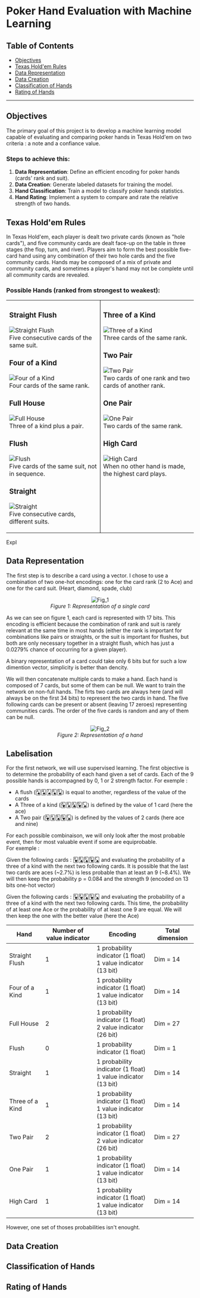 # Poker Hand Evaluation with Machine Learning

## Table of Contents
- [Objectives](#objectives)
- [Texas Hold'em Rules](#texas-holdem-rules)
- [Data Representation](#data-representation)
- [Data Creation](#data-creation)
- [Classification of Hands](#classification-of-hands)
- [Rating of Hands](#rating-of-hands)

---

## Objectives
The primary goal of this project is to develop a machine learning model capable of evaluating and comparing poker hands in Texas Hold'em on two criteria : a note and a confiance value.

### Steps to achieve this:
1. **Data Representation**: Define an efficient encoding for poker hands (cards' rank and suit).
2. **Data Creation**: Generate labeled datasets for training the model.
3. **Hand Classification**: Train a model to classify poker hands statistics.
4. **Hand Rating**: Implement a system to compare and rate the relative strength of two hands.
   
## Texas Hold'em Rules
In Texas Hold'em, each player is dealt two private cards (known as "hole cards"), and five community cards are dealt face-up on the table in three stages (the flop, turn, and river). Players aim to form the best possible five-card hand using any combination of their two hole cards and the five community cards. Hands may be composed of a mix of private and community cards, and sometimes a player's hand may not be complete until all community cards are revealed.

### Possible Hands (ranked from strongest to weakest):
<table>
<tr>
<td width="50%" valign="top">

### Straight Flush
![Straight Flush](images/straight_flush.png)  
Five consecutive cards of the same suit.

### Four of a Kind
![Four of a Kind](images/four_of_a_kind.png)  
Four cards of the same rank.

### Full House
![Full House](images/full_house.png)  
Three of a kind plus a pair.

### Flush
![Flush](images/flush.png)  
Five cards of the same suit, not in sequence.

### Straight
![Straight](images/straight.png)  
Five consecutive cards, different suits.

</td>
<td style="border-left: 1px solid black;" width="50%" valign="top">

### Three of a Kind
![Three of a Kind](images/three_of_a_kind.png)  
Three cards of the same rank.

### Two Pair
![Two Pair](images/two_pair.png)  
Two cards of one rank and two cards of another rank.

### One Pair
![One Pair](images/pair.png)  
Two cards of the same rank.

### High Card
![High Card](images/high_card.png)  
When no other hand is made, the highest card plays.

</td>
</tr>
</table>

Expl

## Data Representation

The first step is to describe a card using a vector. I chose to use a combination of two one-hot encodings: one for the card rank (2 to Ace) and one for the card suit. (Heart, diamond, spade, club)  
<p align="center">
  <img src="images/fig_1.png" alt="Fig_1">
  <br>
  <i>Figure 1: Representation of a single card</i>
</p>
As we can see on figure 1, each card is represented with 17 bits.   
This encoding is efficient because the combination of rank and suit is rarely relevant at the same time in most hands (either the rank is important for combinations like pairs or straights, or the suit is important for flushes, but both are only necessary together in a straight flush, which has just a 0.0279% chance of occurring for a given player).


A binary representation of a card could take only 6 bits but for such a low dimention vector, simplicity is better than dencity.  
  
We will then concatenate multiple cards to make a hand. Each hand is composed of 7 cards, but some of them can be null. We want to train the network on non-full hands. The firts two cards are always here (and will always be on the first 34 bits) to represent the two cards in hand. The five following cards can be present or absent (leaving 17 zeroes) representing communities cards. The order of the five cards is random and any of them can be null.   

<p align="center">
  <img src="images/fig_2.png" alt="Fig_2">
  <br>
  <i>Figure 2: Representation of a hand</i>
</p>

## Labelisation

For the first network, we will use supervised learning. The first objective is to determine the probability of each hand given a set of cards.
Each of the 9 possible hands is accompagned by 0, 1 or 2 strength factor.
For exemple :  
- A flush (🂡🂤🂧🂨🂩) is equal to another, regardless of the value of the cards  
- A Three of a kind (🂱🃁🃑🂹🂬) is defined by the value of 1 card (here the ace)   
- A Two pair (🂱🃁🂩🂹🂬) is defined by the values of 2 cards (here ace and nine)  

For each possible combinaison, we will only look after the most probable event, then for most valuable event if some are equiprobable.  
For exemple :

Given the following cards : 🂱🂨🂩🂹🂬 and evaluating the probability of a three of a kind with the next two following cards.
It is possible that the last two cards are aces (~2.7%) is less probable than at least an 9 (~8.4%).
We will then keep the probability p = 0.084 and the strength 9 (encoded on 13 bits one-hot vector) 

Given the following cards : 🂱🂱🂩🂹🂬 and evaluating the probability of a three of a kind with the next two following cards.
This time, the probability of at least one Ace or the probability of at least one 9 are equal. We will then keep the one with the better value (here the Ace)

| Hand            | Number of value indicator | Encoding | Total dimension |
|-----------------|---------------------------|----------|-----------------|
| Straight Flush  | 1                         | 1 probability indicator (1 float) <br/> 1 value indicator (13 bit)| Dim = 14 |
| Four of a Kind  | 1                         | 1 probability indicator (1 float) <br/> 1 value indicator (13 bit)| Dim = 14|
| Full House      | 2                         | 1 probability indicator (1 float) <br/> 2 value indicator (26 bit)| Dim = 27 |
| Flush           | 0                         | 1 probability indicator (1 float) | Dim = 1 |
| Straight        | 1                         | 1 probability indicator (1 float) <br/> 1 value indicator (13 bit)| Dim = 14|
| Three of a Kind | 1                         | 1 probability indicator (1 float) <br/> 1 value indicator (13 bit)| Dim = 14|
| Two Pair        | 2                         | 1 probability indicator (1 float) <br/> 2 value indicator (26 bit)| Dim = 27|
| One Pair        | 1                         | 1 probability indicator (1 float) <br/> 1 value indicator (13 bit)| Dim = 14|
| High Card       | 1                         | 1 probability indicator (1 float) <br/> 1 value indicator (13 bit)| Dim = 14|  

However, one set of thoses probabilities isn't enought. 



## Data Creation

## Classification of Hands

## Rating of Hands
